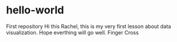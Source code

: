 # hello-world
First repository
Hi this Rachel, this is my very first lesson about data visualization. Hope everthing will go well. 
Finger Cross

